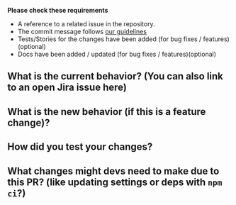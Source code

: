 **Please check these requirements**
* A reference to a related issue in the repository.
* The commit message follows [our guidelines](https://www.conventionalcommits.org/)
* Tests/Stories for the changes have been added (for bug fixes / features)(optional)
* Docs have been added / updated (for bug fixes / features)(optional)




## What is the current behavior? (You can also link to an open Jira issue here)





## What is the new behavior (if this is a feature change)?





## How did you test your changes?




## What changes might devs need to make due to this PR? (like updating settings or deps with `npm ci`?)


